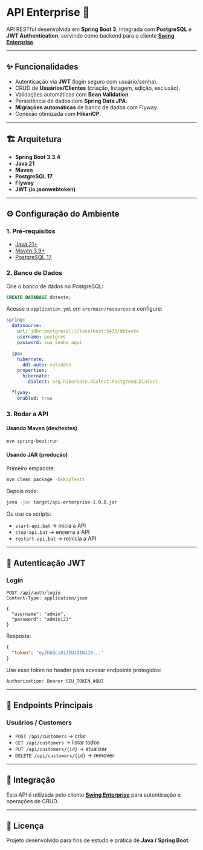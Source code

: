 # API Enterprise 🚀

API RESTful desenvolvida em **Spring Boot 3**, integrada com **PostgreSQL** e **JWT Authentication**, servindo como backend para o cliente
**[Swing Enterprise](https://github.com/VithorRoder/Client-Enterprise)**.

---

## ✨ Funcionalidades
- Autenticação via **JWT** (login seguro com usuário/senha).
- CRUD de **Usuários/Clientes** (criação, listagem, edição, exclusão).
- Validações automáticas com **Bean Validation**.
- Persistência de dados com **Spring Data JPA**.
- **Migrações automáticas** de banco de dados com Flyway.
- Conexão otimizada com **HikariCP**.

---

## 🏗️ Arquitetura
- **Spring Boot 3.3.4**
- **Java 21**
- **Maven**
- **PostgreSQL 17**
- **Flyway**
- **JWT (io.jsonwebtoken)**

---

## ⚙️ Configuração do Ambiente

### 1. Pré-requisitos
- [Java 21+](https://www.oracle.com/br/java/technologies/downloads)
- [Maven 3.9+](https://maven.apache.org/)
- [PostgreSQL 17](https://www.postgresql.org/)

### 2. Banco de Dados
Crie o banco de dados no PostgreSQL:
```sql
CREATE DATABASE dbteste;
```

Acesse o `application.yml` em `src/main/resources` e configure:
```yaml
spring:
  datasource:
    url: jdbc:postgresql://localhost:5433/dbteste
    username: postgres
    password: sua_senha_aqui

  jpa:
    hibernate:
      ddl-auto: validate
    properties:
      hibernate:
        dialect: org.hibernate.dialect.PostgreSQLDialect

  flyway:
    enabled: true
```

### 3. Rodar a API
#### Usando Maven (dev/testes)
```bash
mvn spring-boot:run
```

#### Usando JAR (produção)
Primeiro empacote:
```bash
mvn clean package -DskipTests
```

Depois rode:
```bash
java -jar target/api-enterprise-1.0.0.jar
```

Ou use os scripts:
- `start-api.bat` → inicia a API
- `stop-api.bat` → encerra a API
- `restart-api.bat` → reinicia a API

---

## 🔑 Autenticação JWT

### Login
```http
POST /api/auth/login
Content-Type: application/json

{
  "username": "admin",
  "password": "admin123"
}
```

Resposta:
```json
{
  "token": "eyJhbGciOiJIUzI1NiJ9..."
}
```

Use esse token no header para acessar endpoints protegidos:
```
Authorization: Bearer SEU_TOKEN_AQUI
```

---

## 📌 Endpoints Principais

### Usuários / Customers
- `POST /api/customers` → criar
- `GET /api/customers` → listar todos
- `PUT /api/customers/{id}` → atualizar
- `DELETE /api/customers/{id}` → remover

---

## 🤝 Integração
Esta API é utilizada pelo cliente **[Swing Enterprise](https://github.com/VithorRoder/Client-Enterprise)** para autenticação e operações de CRUD.

---

## 📄 Licença
Projeto desenvolvido para fins de estudo e prática de **Java / Spring Boot**.
